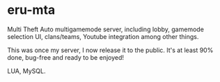 # eru-mta
Multi Theft Auto multigamemode server, including lobby, gamemode selection UI, clans/teams, Youtube integration among other things.

This was once my server, I now release it to the public.
It's at least 90% done, bug-free and ready to be enjoyed!

LUA, MySQL.
